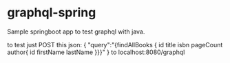 # graphql-spring
Sample springboot app to test graphql with java.


to test just POST this json: 
{
	"query":"{findAllBooks  { id title isbn pageCount author{ id firstName lastName }}}"
}
to localhost:8080/graphql
